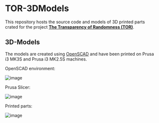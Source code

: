 # TOR-3DModels

This repository hosts the source code and models of 3D printed parts crated for the project [**The Transparency of Randomness (TOR)**](https://github.com/MathiasGartner/TOR).

## 3D-Models

The models are created using [OpenSCAD](https://openscad.org/) and have been printed on Prusa i3 MK3S and Prusa i3 MK2.5S machines.

OpenSCAD environment:

![image](https://github.com/MathiasGartner/TOR-3DModels/assets/36887952/0ff989f3-cf45-42ee-bf4f-0d82f1fe63b5)

Prusa Slicer:

![image](https://github.com/MathiasGartner/TOR-3DModels/assets/36887952/3cb19fac-9525-4ca8-935c-4bd34f9e0245)

Printed parts:

![image](https://github.com/MathiasGartner/TOR-3DModels/assets/36887952/60a395ce-ef9a-4cc7-a396-8d840e936833)
